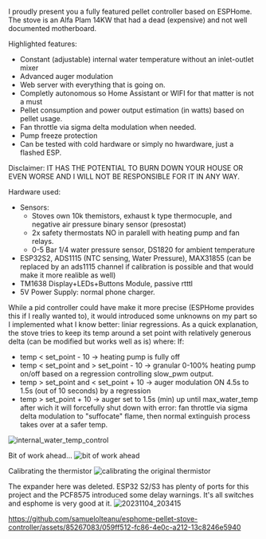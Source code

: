 I proudly present you a fully featured pellet controller based on ESPHome. The stove is an Alfa Plam 14KW that had a dead (expensive) and not well documented motherboard. 

Highlighted features: 
- Constant (adjustable) internal water temperature without an inlet-outlet mixer
- Advanced auger modulation
- Web server with everything that is going on.
- Completly autonomous so Home Assistant or WIFI for that matter is not a must
- Pellet consumption and power output estimation (in watts) based on pellet usage.
- Fan throttle via sigma delta modulation when needed.
- Pump freeze protection
- Can be tested with cold hardware or simply no hwardware, just a flashed ESP.

Disclaimer: 
IT HAS THE POTENTIAL TO BURN DOWN YOUR HOUSE OR EVEN WORSE AND I WILL NOT BE RESPONSIBLE FOR IT IN ANY WAY.

Hardware used:  
 - Sensors:
    - Stoves own 10k themistors, exhaust k type thermocuple, and negative air pressure binary sensor (presostat)
    - 2x safety thermostats NO in paralell with heating pump and fan relays.
    - 0-5 Bar 1/4 water pressure sensor,  DS1820 for ambient temperature 
 - ESP32S2, ADS1115 (NTC sensing, Water Pressure), MAX31855 (can be replaced by an ads1115 channel if calibration is 
   possible and that would make it more realible as well)
 - TM1638 Display+LEDs+Buttons Module, passive rtttl
 - 5V Power Supply: normal phone charger.
   

While a pid controller could have make it more precise (ESPHome provides this if I really wanted to), it would introduced some unknowns on my part so I implemented what I know better: liniar regressions.
As a quick explanation, the stove tries to keep its temp around a set point with relatively generous delta (can be modified but works well as is) where:
If:
 - temp < set_point - 10  -> heating pump is fully off
 - temp < set_point and > set_point - 10 -> granular 0-100% heating pump on/off based on a regression controlling slow_pwm output.
 - temp > set_point and < set_point + 10 -> auger modulation ON 4.5s to 1.5s (out of 10 seconds) by a regression
 - temp > set_point + 10 -> auger set to 1.5s (min) up until max_water_temp after wich it will forcefully shut down with error: fan throttle via sigma delta modulation to "suffocate" flame, then normal extinguish process takes over at a safer temp.  

![internal_water_temp_control](https://github.com/samuelolteanu/esphome-pellet-stove-controller/assets/85267083/fb90b2ad-fa58-4964-86ae-ab55a4b77e26)


Bit of work ahead...
![bit of work ahead](https://github.com/samuelolteanu/esphome-pellet-stove-controller/assets/85267083/10a08385-9fa7-42a6-aa9e-75acc9892a5d)

Calibrating the thermistor
![calibrating the original thermistor](https://github.com/samuelolteanu/esphome-pellet-stove-controller/assets/85267083/bf9c8848-4a19-4f81-8012-9a4b9a6530be)

The expander here was deleted. ESP32 S2/S3 has plenty of ports for this project and the PCF8575 introduced some delay warnings.
It's all switches and esphome is very good at it.
![20231104_203415](https://github.com/samuelolteanu/esphome-pellet-stove-controller/assets/85267083/3708bd34-eedb-4afb-96ba-43884e9346f4)



https://github.com/samuelolteanu/esphome-pellet-stove-controller/assets/85267083/059ff512-fc86-4e0c-a212-13c8246e5940


